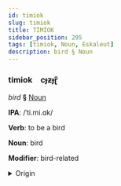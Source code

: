 ```yaml
---
id: timiok
slug: timiok
title: TİMİOK
sidebar_position: 295
tags: [timiok, Noun, Eskaleut]
description: bird § Noun
---
```


### timiok&emsp;<span kind="abugida">cɟƶɟɽ̑</span>

*bird* **§** [Noun](../../tags/Noun)

**IPA**: /ˈti.mi.ɑk/

**Verb**: to be a bird

**Noun**: bird

**Modifier**: bird-related

<details>
    <summary>Origin</summary>
    Greenlandic timmiaq /timjaq/<br/>
    <em>Eskaleut Language Family</em>
</details>